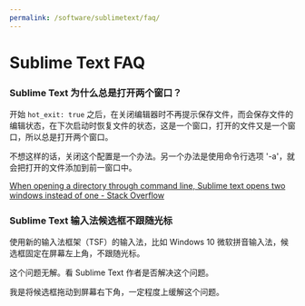 ```yaml
---
permalink: /software/sublimetext/faq/
---
```


# Sublime Text FAQ

### Sublime Text 为什么总是打开两个窗口？

开始 `hot_exit: true` 之后，在关闭编辑器时不再提示保存文件，而会保存文件的编辑状态，在下次启动时恢复文件的状态，这是一个窗口，打开的文件又是一个窗口，所以总是打开两个窗口。

不想这样的话，关闭这个配置是一个办法。另一个办法是使用命令行选项 '-a'，就会把打开的文件添加到前一窗口中。

[When opening a directory through command line, Sublime text opens two windows instead of one - Stack Overflow](https://stackoverflow.com/questions/12193913/when-opening-a-directory-through-command-line-sublime-text-opens-two-windows-in)

### Sublime Text 输入法候选框不跟随光标

使用新的输入法框架（TSF）的输入法，比如 Windows 10 微软拼音输入法，候选框固定在屏幕左上角，不跟随光标。

这个问题无解。看 Sublime Text 作者是否解决这个问题。

我是将候选框拖动到屏幕右下角，一定程度上缓解这个问题。

